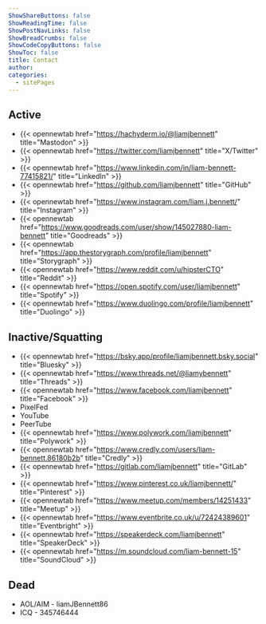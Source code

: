 ```yaml
---
ShowShareButtons: false
ShowReadingTime: false
ShowPostNavLinks: false
ShowBreadCrumbs: false
ShowCodeCopyButtons: false
ShowToc: false
title: Contact
author:
categories:
  - sitePages
---
```


## Active
* {{< opennewtab href="https://hachyderm.io/@liamjbennett" title="Mastodon" >}}
* {{< opennewtab href="https://twitter.com/liamjbennett" title="X/Twitter" >}}
* {{< opennewtab href="https://www.linkedin.com/in/liam-bennett-77415821/" title="LinkedIn" >}}
* {{< opennewtab href="https://github.com/liamjbennett" title="GitHub" >}}
* {{< opennewtab href="https://www.instagram.com/liam.j.bennett/" title="Instagram" >}} 
* {{< opennewtab href="https://www.goodreads.com/user/show/145027880-liam-bennett" title="Goodreads" >}}
* {{< opennewtab href="https://app.thestorygraph.com/profile/liamjbennett" title="Storygraph" >}}
* {{< opennewtab href="https://www.reddit.com/u/hipsterCTO" title="Reddit" >}}
* {{< opennewtab href="https://open.spotify.com/user/liamjbennett" title="Spotify" >}}
* {{< opennewtab href="https://www.duolingo.com/profile/liamjbennett" title="Duolingo" >}}
 
## Inactive/Squatting
* {{< opennewtab href="https://bsky.app/profile/liamjbennett.bsky.social" title="Bluesky" >}}
* {{< opennewtab href="https://www.threads.net/@liamybennett" title="Threads" >}}
* {{< opennewtab href="https://www.facebook.com/liamjbennett" title="Facebook" >}}
* PixelFed
* YouTube
* PeerTube
* {{< opennewtab href="https://www.polywork.com/liamjbennett" title="Polywork" >}}
* {{< opennewtab href="https://www.credly.com/users/liam-bennett.86180b2b" title="Credly" >}}
* {{< opennewtab href="https://gitlab.com/liamjbennett" title="GitLab" >}}
* {{< opennewtab href="https://www.pinterest.co.uk/liamjbennett/" title="Pinterest" >}}
* {{< opennewtab href="https://www.meetup.com/members/14251433" title="Meetup" >}}
* {{< opennewtab href="https://www.eventbrite.co.uk/u/72424389601" title="Eventbright" >}}
* {{< opennewtab href="https://speakerdeck.com/liamjbennett" title="SpeakerDeck" >}}
* {{< opennewtab href="https://m.soundcloud.com/liam-bennett-15" title="SoundCloud" >}}
 
## Dead
* AOL/AIM - liamJBennett86
* ICQ - 345746444